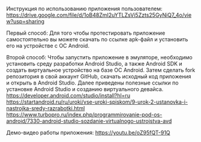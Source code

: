 
Инструкция по использованию приложения пользователем:
https://drive.google.com/file/d/1oB48ZmI2uYTLZsVi5Zzts25GyNiQ7_4o/view?usp=sharing
  
  Первый способ:
    Для того чтобы протестировать приложение самостоятельно вы можете скачать по ссылке apk-файл и установить его на устройстве c ОС Android.
    
  Второй способ:
    Чтобы запустить приложение в эмуляторе, необходимо установить среду разработки Android Studio, а также Android SDK и создать виртуальное устройство на базе ОС Android.
    Затем сделать fork репозитория в свой аккаунт GitHub, скачать исходный код приложения и открыть в Android Studio.
    Далее приведены полезные ссылки по установке Android Studio и созданию виртуального девайса.
    https://developer.android.com/studio/install?hl=ru
    https://startandroid.ru/ru/uroki/vse-uroki-spiskom/9-urok-2-ustanovka-i-nastrojka-sredy-razrabotki.html
    https://www.turbopro.ru/index.php/programmirovanie-pod-os-android/7330-android-studio-sozdanie-virtualnogo-ustrojstva-avd
    
Демо-видео работы приложения:
  https://youtu.be/oZ95fQT-91Q
